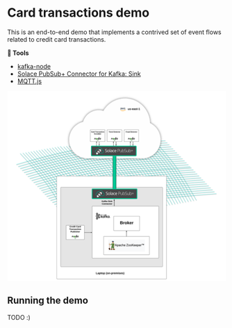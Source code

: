 # Card transactions demo

This is an end-to-end demo that implements a contrived set of event flows related to credit card transactions.

**🔨 Tools**

- [kafka-node](https://github.com/SOHU-Co/kafka-node)
- [Solace PubSub+ Connector for Kafka: Sink](https://github.com/SolaceProducts/pubsubplus-connector-kafka-sink#overview)
- [MQTT.js](https://github.com/mqttjs/MQTT.js)

![architecture diagram](./docs/architecture-diagram.png "architecture diagram")

## Running the demo

TODO :)

##
